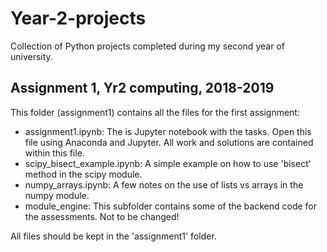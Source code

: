 # Year-2-projects
Collection of Python projects completed during my second year of university.

Assignment 1, Yr2 computing, 2018-2019
----------------------------------------------------------------

This folder (assignment1) contains all the files for the first
assignment:

- assignment1.ipynb:
  The is Jupyter notebook with the tasks. Open this file using Anaconda and Jupyter. All work and solutions are contained within this file.
- scipy_bisect_example.ipynb:
  A simple example on how to use 'bisect' method in the scipy module. 
- numpy_arrays.ipynb:
  A few notes on the use of lists vs arrays in the numpy module.
- module_engine:
  This subfolder contains some of the backend code for the assessments. Not to be changed!

All files should be kept in the 'assignment1' folder.
